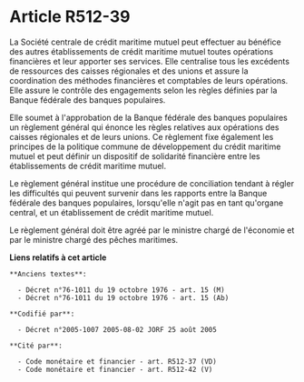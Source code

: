 # Article R512-39

La Société centrale de crédit maritime mutuel peut effectuer au bénéfice des autres établissements de crédit maritime mutuel
toutes opérations financières et leur apporter ses services. Elle centralise tous les excédents de ressources des caisses
régionales et des unions et assure la coordination des méthodes financières et comptables de leurs opérations. Elle assure le
contrôle des engagements selon les règles définies par la Banque fédérale des banques populaires.

Elle soumet à l'approbation de la Banque fédérale des banques populaires un règlement général qui énonce les règles relatives
aux opérations des caisses régionales et de leurs unions. Ce règlement fixe également les principes de la politique commune
de développement du crédit maritime mutuel et peut définir un dispositif de solidarité financière entre les établissements de
crédit maritime mutuel.

Le règlement général institue une procédure de conciliation tendant à régler les difficultés qui peuvent survenir dans les
rapports entre la Banque fédérale des banques populaires, lorsqu'elle n'agit pas en tant qu'organe central, et un
établissement de crédit maritime mutuel.

Le règlement général doit être agréé par le ministre chargé de l'économie et par le ministre chargé des pêches maritimes.

**Liens relatifs à cet article**

	**Anciens textes**:

	  - Décret n°76-1011 du 19 octobre 1976 - art. 15 (M)
	  - Décret n°76-1011 du 19 octobre 1976 - art. 15 (Ab)

	**Codifié par**:

	  - Décret n°2005-1007 2005-08-02 JORF 25 août 2005

	**Cité par**:

	  - Code monétaire et financier - art. R512-37 (VD)
	  - Code monétaire et financier - art. R512-42 (V)
